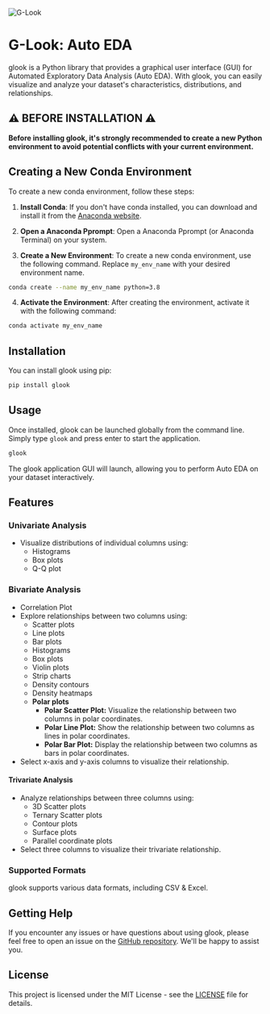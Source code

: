 
![G-Look](https://raw.githubusercontent.com/gaurang157/glook/main/assets/pixelcut-export.png)
# G-Look: Auto EDA

glook is a Python library that provides a graphical user interface (GUI) for Automated Exploratory Data Analysis (Auto EDA). With glook, you can easily visualize and analyze your dataset's characteristics, distributions, and relationships.

## ⚠️ **BEFORE INSTALLATION** ⚠️

**Before installing glook, it's strongly recommended to create a new Python environment to avoid potential conflicts with your current environment.**


## Creating a New Conda Environment

To create a new conda environment, follow these steps:

1. **Install Conda**:
   If you don't have conda installed, you can download and install it from the [Anaconda website](https://www.anaconda.com/products/distribution).

2. **Open a Anaconda Pprompt**:
   Open a Anaconda Pprompt (or Anaconda Terminal) on your system.

3. **Create a New Environment**:
   To create a new conda environment, use the following command. Replace `my_env_name` with your desired environment name.

```bash
conda create --name my_env_name python=3.8
```

4. **Activate the Environment**:
    After creating the environment, activate it with the following command:

```bash
conda activate my_env_name
```

## Installation

You can install glook using pip:

```bash
pip install glook
```

## Usage

Once installed, glook can be launched globally from the command line. Simply type `glook` and press enter to start the application.

```bash
glook
```

The glook application GUI will launch, allowing you to perform Auto EDA on your dataset interactively.

## Features

### Univariate Analysis
- Visualize distributions of individual columns using:
  - Histograms
  - Box plots
  - Q-Q plot


### Bivariate Analysis
- Correlation Plot
- Explore relationships between two columns using:
  - Scatter plots
  - Line plots
  - Bar plots
  - Histograms
  - Box plots
  - Violin plots
  - Strip charts
  - Density contours
  - Density heatmaps
  - **Polar plots**
    - **Polar Scatter Plot:** Visualize the relationship between two columns in polar coordinates.
    - **Polar Line Plot:** Show the relationship between two columns as lines in polar coordinates.
    - **Polar Bar Plot:** Display the relationship between two columns as bars in polar coordinates.
- Select x-axis and y-axis columns to visualize their relationship.

#### Trivariate Analysis

- Analyze relationships between three columns using:
  - 3D Scatter plots
  - Ternary Scatter plots
  - Contour plots
  - Surface plots
  - Parallel coordinate plots
- Select three columns to visualize their trivariate relationship.

### Supported Formats

glook supports various data formats, including CSV & Excel.

## Getting Help

If you encounter any issues or have questions about using glook, please feel free to open an issue on the [GitHub repository](https://github.com/gaurang157/glook/). We'll be happy to assist you.

## License

This project is licensed under the MIT License - see the [LICENSE](https://opensource.org/license/mit) file for details.
